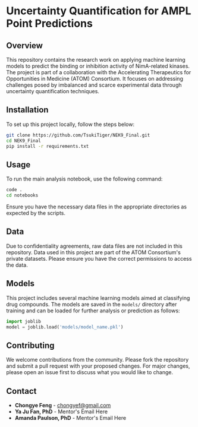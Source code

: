 # Uncertainty Quantification for AMPL Point Predictions

## Overview
This repository contains the research work on applying machine learning models to predict the binding or inhibition activity of NimA-related kinases. The project is part of a collaboration with the Accelerating Therapeutics for Opportunities in Medicine (ATOM) Consortium. It focuses on addressing challenges posed by imbalanced and scarce experimental data through uncertainty quantification techniques.

## Installation
To set up this project locally, follow the steps below:
```bash
git clone https://github.com/TsukiTiger/NEK9_Final.git
cd NEK9_Final
pip install -r requirements.txt
```

## Usage
To run the main analysis notebook, use the following command:
```bash
code .
cd notebooks
```
Ensure you have the necessary data files in the appropriate directories as expected by the scripts.

## Data
Due to confidentiality agreements, raw data files are not included in this repository. Data used in this project are part of the ATOM Consortium's private datasets. Please ensure you have the correct permissions to access the data.

## Models
This project includes several machine learning models aimed at classifying drug compounds. The models are saved in the `models/` directory after training and can be loaded for further analysis or prediction as follows:
```python
import joblib
model = joblib.load('models/model_name.pkl')
```

## Contributing
We welcome contributions from the community. Please fork the repository and submit a pull request with your proposed changes. For major changes, please open an issue first to discuss what you would like to change.

## Contact
- **Chongye Feng** - chongyef@gmail.com
- **Ya Ju Fan, PhD** - Mentor's Email Here
- **Amanda Paulson, PhD** - Mentor's Email Here
